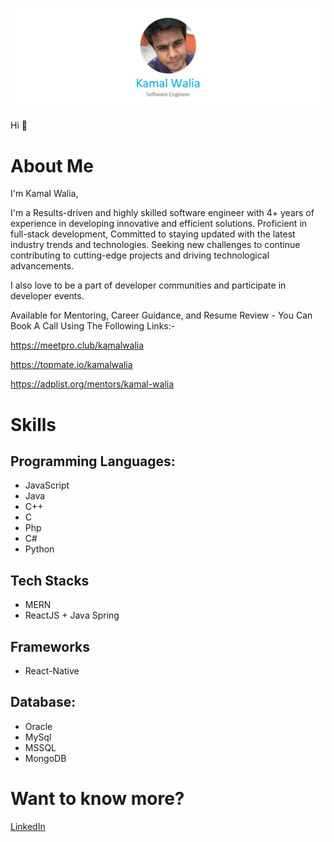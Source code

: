 ![Header](https://raw.githubusercontent.com/Kamal-Walia/About-Me/master/Header.jpg)

Hi :wave: 

# About Me

I'm Kamal Walia,

I'm a Results-driven and highly skilled software engineer with 4+ years of experience in developing innovative and efficient solutions. Proficient in full-stack development, Committed to staying updated with the latest industry trends and technologies. Seeking new challenges to continue contributing to cutting-edge projects and driving technological advancements.

I also love to be a part of developer communities and participate in developer events.

Available for Mentoring, Career Guidance, and Resume Review - You Can Book A Call Using The Following Links:- 

https://meetpro.club/kamalwalia

https://topmate.io/kamalwalia

https://adplist.org/mentors/kamal-walia


# Skills
## Programming Languages:
* JavaScript
* Java
* C++
* C
* Php
* C#
* Python


## Tech Stacks  
* MERN
* ReactJS + Java Spring
  

## Frameworks
* React-Native


## Database:
* Oracle
* MySql
* MSSQL
* MongoDB

# Want to know more?

[LinkedIn](https://www.linkedin.com/in/kamalwalia/)
